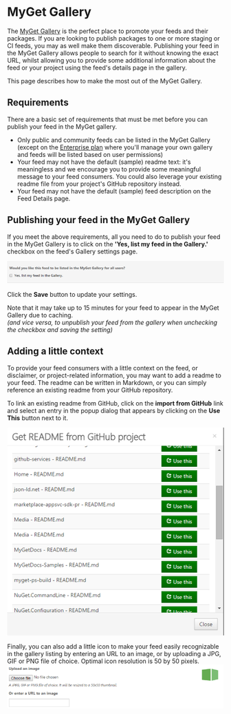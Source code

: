 ﻿# MyGet Gallery

The [MyGet Gallery](https://www.myget.org/gallery) is the perfect place to promote your feeds and their packages. If you are looking to publish packages to one or more staging or CI feeds, you may as well make them discoverable.
Publishing your feed in the MyGet Gallery allows people to search for it without knowing the exact URL, whilst allowing you to provide some additional information about the feed or your project using the feed's details page in the gallery.

This page describes how to make the most out of the MyGet Gallery.

## Requirements

There are a basic set of requirements that must be met before you can publish your feed in the MyGet gallery.

* Only public and community feeds can be listed in the MyGet Gallery (except on the [Enterprise plan](/docs/reference/MyGet-Enterprise) where you'll manage your own gallery and feeds will be listed based on user permissions)
* Your feed may not have the default (sample) readme text: it's meaningless and we encourage you to provide some meaningful message to your feed consumers. You could also leverage your existing readme file from your project's GitHub repository instead.
* Your feed may not have the default (sample) feed description on the Feed Details page.

## Publishing your feed in the MyGet Gallery

If you meet the above requirements, all you need to do to publish your feed in the MyGet Gallery is to click on the **'Yes, list my feed in the Gallery.'** checkbox on the feed's Gallery settings page.

![Yes, list my feed in the gallery.](Images/gallery_publish_checkbox.png)

Click the **Save** button to update your settings.

<p class="alert alert-info">
Note that it may take up to 15 minutes for your feed to appear in the MyGet Gallery due to caching.<br/>
<i>(and vice versa, to unpublish your feed from the gallery when unchecking the checkbox and saving the setting)</i>
</p>

## Adding a little context

To provide your feed consumers with a little context on the feed, or disclaimer, or project-related information, you may want to add a readme to your feed.
The readme can be written in Markdown, or you can simply reference an existing readme from your GitHub repository.

To link an existing readme from GitHub, click on the **import from GitHub** link and select an entry in the popup dialog that appears by clicking on the **Use This** button next to it.

![Import readme from GitHub](Images/gallery_link_readme_from_github.png)

Finally, you can also add a little icon to make your feed easily recognizable in the gallery listing by entering an URL to an image, or by uploading a JPG, GIF or PNG file of choice. Optimal icon resolution is 50 by 50 pixels.
![Add feed icon](Images\gallery_add_feed_icon.png)
